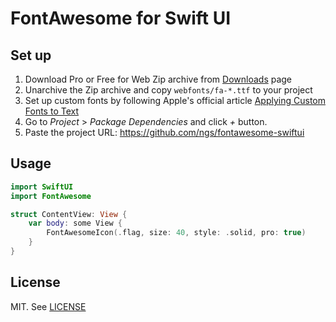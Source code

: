 # FontAwesome for Swift UI

## Set up

1. Download Pro or Free for Web Zip archive from [Downloads] page
1. Unarchive the Zip archive and copy `webfonts/fa-*.ttf` to your project
1. Set up custom fonts by following Apple's official article [Applying Custom Fonts to Text]
1. Go to _Project_ > _Package Dependencies_ and click _+_ button.
1. Paste the project URL: https://github.com/ngs/fontawesome-swiftui

## Usage

```swift
import SwiftUI
import FontAwesome

struct ContentView: View {
    var body: some View {
        FontAwesomeIcon(.flag, size: 40, style: .solid, pro: true)
    }
}
```

## License

MIT. See [LICENSE]

[Downloads]: https://fontawesome.com/download
[Applying Custom Fonts to Text]: https://developer.apple.com/documentation/swiftui/applying-custom-fonts-to-text
[LICENSE]: ./LICENSE